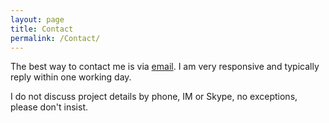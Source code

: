 ```yaml
---
layout: page
title: Contact
permalink: /Contact/
---
```


The best way to contact me is via [email](phillip@gessertbooks.com). I am very responsive and typically reply within one working day.

I do not discuss project details by phone, IM or Skype, no exceptions, please don't insist.

